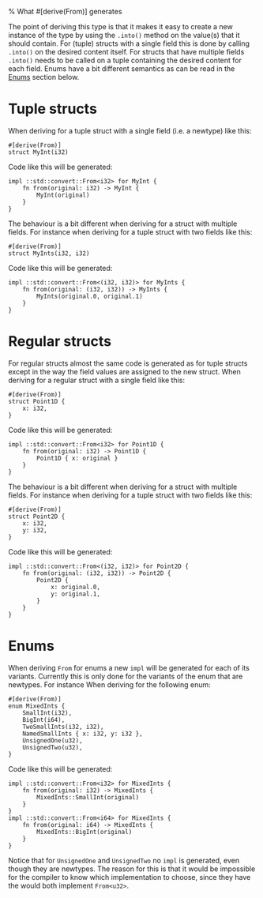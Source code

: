 % What #[derive(From)] generates

The point of deriving this type is that it makes it easy to create a new
instance of the type by using the `.into()` method on the value(s) that it
should contain.
For (tuple) structs with a single field this is done by calling `.into()` on
the desired content itself.
For structs that have multiple fields `.into()` needs to be called on a tuple
containing the desired content for each field.
Enums have a bit different semantics as can be read in the [Enums](#enums)
section below.

# Tuple structs

When deriving for a tuple struct with a single field (i.e. a newtype) like this:

```
#[derive(From)]
struct MyInt(i32)
```

Code like this will be generated:

```
impl ::std::convert::From<i32> for MyInt {
    fn from(original: i32) -> MyInt {
        MyInt(original)
    }
}
```

The behaviour is a bit different when deriving for a struct with multiple
fields. For instance when deriving for a tuple struct with two fields like this:

```
#[derive(From)]
struct MyInts(i32, i32)
```

Code like this will be generated:

```
impl ::std::convert::From<(i32, i32)> for MyInts {
    fn from(original: (i32, i32)) -> MyInts {
        MyInts(original.0, original.1)
    }
}
```



# Regular structs

For regular structs almost the same code is generated as for tuple structs
except in the way the field values are assigned to the new struct.
When deriving for a regular struct with a single field like this:

```
#[derive(From)]
struct Point1D {
    x: i32,
}
```

Code like this will be generated:

```
impl ::std::convert::From<i32> for Point1D {
    fn from(original: i32) -> Point1D {
        Point1D { x: original }
    }
}
```

The behaviour is a bit different when deriving for a struct with multiple
fields. For instance when deriving for a tuple struct with two fields like this:

```
#[derive(From)]
struct Point2D {
    x: i32,
    y: i32,
}

```

Code like this will be generated:

```
impl ::std::convert::From<(i32, i32)> for Point2D {
    fn from(original: (i32, i32)) -> Point2D {
        Point2D {
            x: original.0,
            y: original.1,
        }
    }
}
```


# Enums

When deriving `From` for enums a new `impl` will be generated for each of its
variants.
Currently this is only done for the variants of the enum that are newtypes.
For instance When deriving for the following enum:

```
#[derive(From)]
enum MixedInts {
    SmallInt(i32),
    BigInt(i64),
    TwoSmallInts(i32, i32),
    NamedSmallInts { x: i32, y: i32 },
    UnsignedOne(u32),
    UnsignedTwo(u32),
}
```

Code like this will be generated:

```
impl ::std::convert::From<i32> for MixedInts {
    fn from(original: i32) -> MixedInts {
        MixedInts::SmallInt(original)
    }
}
impl ::std::convert::From<i64> for MixedInts {
    fn from(original: i64) -> MixedInts {
        MixedInts::BigInt(original)
    }
}
```

Notice that for `UnsignedOne` and `UnsignedTwo` no `impl` is generated, even
though they are newtypes. The reason for this is that it would be impossible for
the compiler to know which implementation to choose, since they have the would
both implement `From<u32>`.
